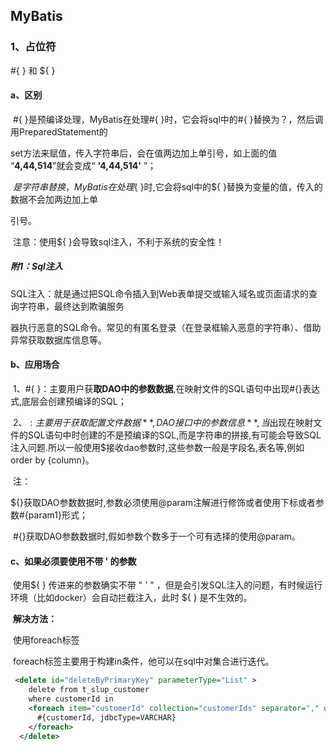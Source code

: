 ## MyBatis

### 1、占位符

#{ } 和 ${ }

#### a、区别

​	#{ }是预编译处理，MyBatis在处理#{ }时，它会将sql中的#{ }替换为？，然后调用PreparedStatement的

set方法来赋值，传入字符串后，会在值两边加上单引号，如上面的值 “**4,44,514**”就会变成“ **'4,44,514'** ”；

​	${ }是字符串替换， MyBatis在处理${ }时,它会将sql中的${ }替换为变量的值，传入的数据不会加两边加上单

引号。

​	注意：使用${ }会导致sql注入，不利于系统的安全性！

##### 附1：Sql注入

​	SQL注入：就是通过把SQL命令插入到Web表单提交或输入域名或页面请求的查询字符串，最终达到欺骗服务

器执行恶意的SQL命令。常见的有匿名登录（在登录框输入恶意的字符串）、借助异常获取数据库信息等。

#### b、应用场合

​	1、#{ }：主要用户获**取DAO中的参数数据**,在映射文件的SQL语句中出现#{}表达式,底层会创建预编译的SQL；

​	2、${ }:主要用于获取配置文件数据**,DAO接口中的参数信息**,当$出现在映射文件的SQL语句中时创建的不是预编译的SQL,而是字符串的拼接,有可能会导致SQL注入问题.所以一般使用$接收dao参数时,这些参数一般是字段名,表名等,例如order by {column}。

​	注：

​		${}获取DAO参数数据时,参数必须使用@param注解进行修饰或者使用下标或者参数#{param1}形式；

​		#{}获取DAO参数数据时,假如参数个数多于一个可有选择的使用@param。

#### c、如果必须要使用不带 ' 的参数

​	使用${ } 传进来的参数确实不带 " ' " ，但是会引发SQL注入的问题，有时候运行环境（比如docker）会自动拦截注入，此时 ${ } 是不生效的。

​	**解决方法：**

​	使用foreach标签

​		foreach标签主要用于构建in条件，他可以在sql中对集合进行迭代。

~~~xml
 <delete id="deleteByPrimaryKey" parameterType="List" >
    delete from t_slup_customer
    where customerId in
    <foreach item="customerId" collection="customerIds" separator="," open="(" close=")" index="">
      #{customerId, jdbcType=VARCHAR}
    </foreach>
  </delete>
~~~

